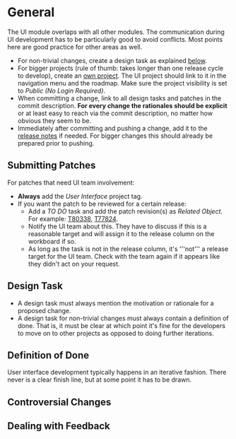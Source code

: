 # General

The UI module overlaps with all other modules. The communication during UI development has to be particularly good to avoid conflicts.
Most points here are good practice for other areas as well.

* For non-trivial changes, create a design task as explained [below](#design-task).
* For bigger projects (rule of thumb: takes longer than one release cycle to develop), create an [own project](https://developer.blender.org/project/).
The UI project should link to it in the navigation menu and the roadmap. Make sure the project visibility is set to _Public (No Login Required)_.
* When committing a change, link to all design tasks and patches in the commit description.
__For every change the rationales should be explicit__ or at least easy to reach via the commit description, no matter how obvious they seem to be.
* Immediately after committing and pushing a change, add it to the [release notes](https://wiki.blender.org/wiki/Reference/Release_Notes) if needed.
For bigger changes this should already be prepared prior to pushing.

## Submitting Patches

For patches that need UI team involvement:

 * __Always__ add the _User Interface_ project tag.
 * If you want the patch to be reviewed for a certain release:
    * Add a _TO DO_ task and add the patch revision(s) as _Related Object_. For example: [T80338](https://developer.blender.org/T80338), [T77824](https://developer.blender.org/T77824).
    * Notify the UI team about this. They have to discuss if this is a reasonable target and will assign it to the release column on the workboard if so.
    * As long as the task is not in the release column, it's '''not''' a release target for the UI team. Check with the team again if it appears like they didn't act on your request.


## Design Task

* A design task must always mention the motivation or rationale for a proposed change.
* A design task for non-trivial changes must always contain a definition of done. That is, it must be clear at which point it's fine for the developers to move on to other projects as opposed to doing further iterations.

## Definition of Done

User interface development typically happens in an iterative fashion. There never is a clear finish line, but at some point it has to be drawn.

## Controversial Changes

## Dealing with Feedback
